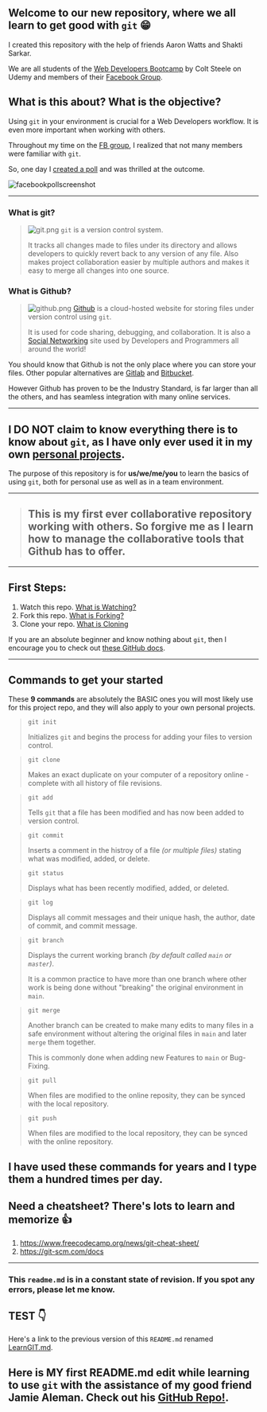 ## Welcome to our new repository, where **we all** learn to get good with `git` 😁

I created this repository with the help of friends Aaron Watts and Shakti Sarkar.

We are all students of the [Web Developers Bootcamp](https://www.udemy.com/course/the-web-developer-bootcamp/) by Colt Steele on Udemy and members of their [Facebook Group](https://www.facebook.com/groups/officialwebdeveloperbootcamp).

## What is this about? What is the objective?

Using `git` in your environment is crucial for a Web Developers workflow. It is even more important when working with others.

Throughout my time on the [FB group](https://www.facebook.com/groups/officialwebdeveloperbootcamp), I realized that not many members were familiar with `git`.

So, one day I [created a poll](https://www.facebook.com/groups/officialwebdeveloperbootcamp/posts/4656639691068240) and was thrilled at the outcome.

![facebookpollscreenshot](https://i.imgur.com/yy9BYC8.png)

---

### What is git?

> ![git.png](https://img.icons8.com/color/48/000000/git.png) `git` is a version control system.
>
> It tracks all changes made to files under its directory and allows developers to quickly revert back to any version of any file. Also makes project collaboration easier by multiple authors and makes it easy to merge all changes into one source.

### What is Github?

> ![github.png](https://img.icons8.com/windows/32/000000/github.png) [Github](https://github.com/) is a cloud-hosted website for storing files under version control using `git`.
>
> It is used for code sharing, debugging, and collaboration. It is also a [Social Networking](https://docs.github.com/en/get-started/quickstart/be-social) site used by Developers and Programmers all around the world!

You should know that Github is not the only place where you can store your files. Other popular alternatives are [Gitlab](https://about.gitlab.com/) and [Bitbucket](https://bitbucket.org/product/).

However Github has proven to be the Industry Standard, is far larger than all the others, and has seamless integration with many online services.

---

## **I DO NOT** claim to know everything there is to know about `git`, as I have only ever used it in my own [personal projects](https://github.com/jjaimealeman).

The purpose of this repository is for **us/we/me/you** to learn the basics of using `git`, both for personal use as well as in a team environment.

---

> ## This is my first ever collaborative repository working with others. So forgive me as I learn how to manage the collaborative tools that Github has to offer.

---

## First Steps:

1. Watch this repo. [What is Watching?](https://docs.github.com/en/get-started/quickstart/be-social#watching-a-repository)
2. Fork this repo. [What is Forking?](https://docs.github.com/en/get-started/quickstart/fork-a-repo)
3. Clone your repo. [What is Cloning](https://docs.github.com/en/repositories/creating-and-managing-repositories/cloning-a-repository)

If you are an absolute beginner and know nothing about `git`, then I encourage you to check out [these GitHub docs](https://docs.github.com/en/get-started/quickstart/set-up-git).

---

## Commands to get your started

These **9 commands** are absolutely the BASIC ones you will most likely use for this project repo, and they will also apply to your own personal projects.

> `git init`
>
> Initializes `git` and begins the process for adding your files to version control.

> `git clone`
>
> Makes an exact duplicate on your computer of a repository online - complete with all history of file revisions.

> `git add`
>
> Tells `git` that a file has been modified and has now been added to version control.

> `git commit`
>
> Inserts a comment in the histroy of a file _(or multiple files)_ stating what was modified, added, or delete.

> `git status`
>
> Displays what has been recently modified, added, or deleted.

> `git log`
>
> Displays all commit messages and their unique hash, the author, date of commit, and commit message.

> `git branch`
>
> Displays the current working branch _(by default called `main` or `master`)_.
>
> It is a common practice to have more than one branch where other work is being done without "breaking" the original environment in `main`.

> `git merge`
>
> Another branch can be created to make many edits to many files in a safe environment without altering the original files in `main` and later `merge` them together.
>
> This is commonly done when adding new Features to `main` or Bug-Fixing.

> `git pull`
>
> When files are modified to the online reposity, they can be synced with the local repository.

> `git push`
>
> When files are modified to the local repository, they can be synced with the online repository.

## I have used these commands for years and I type them a hundred times per day.

## Need a cheatsheet? There's lots to learn and memorize 👍

1. https://www.freecodecamp.org/news/git-cheat-sheet/
2. https://git-scm.com/docs

---

### This `readme.md` is in a constant state of revision. If you spot any errors, please let me know.

## TEST 👇

Here's a link to the previous version of this `README.md` renamed [LearnGIT.md](LearnGIT.md).

## Here is MY first README.md edit while learning to use `git` with the assistance of my good friend Jamie Aleman. Check out his [GitHub Repo!](https://github.com/jjaimealeman).
